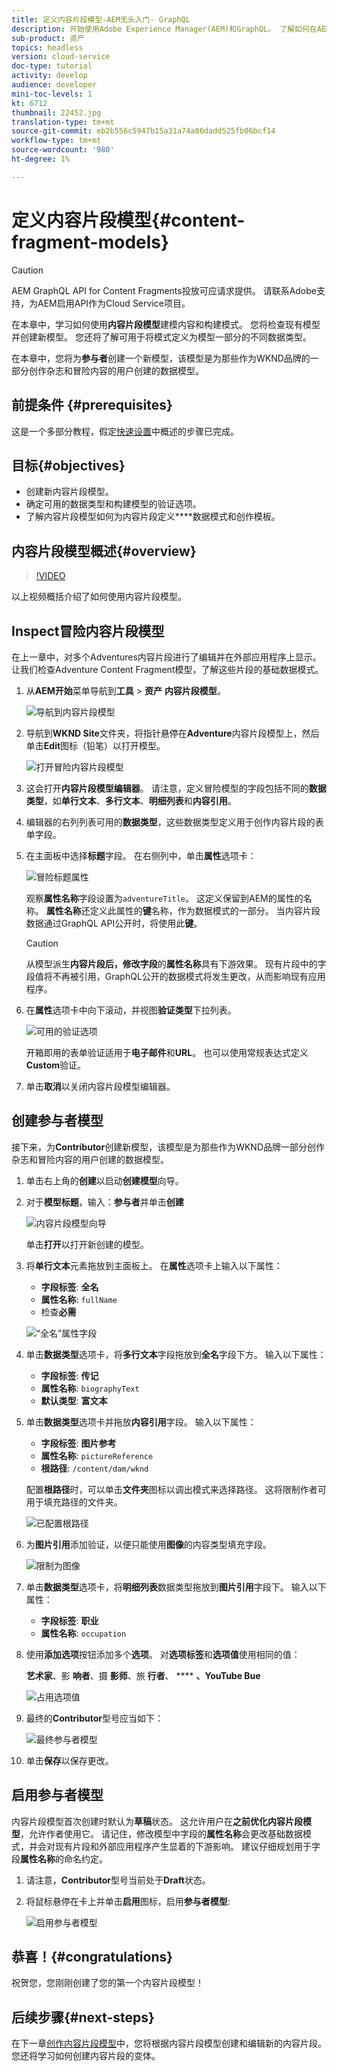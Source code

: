 ```yaml
---
title: 定义内容片段模型-AEM无头入门- GraphQL
description: 开始使用Adobe Experience Manager(AEM)和GraphQL。 了解如何在AEM中使用内容片段模型建立内容模型和构建模式。 检查现有模型并创建新模型。 了解可用于定义模式的不同数据类型。
sub-product: 资产
topics: headless
version: cloud-service
doc-type: tutorial
activity: develop
audience: developer
mini-toc-levels: 1
kt: 6712
thumbnail: 22452.jpg
translation-type: tm+mt
source-git-commit: eb2b556c5947b15a31a74a86dadd525fb06bcf14
workflow-type: tm+mt
source-wordcount: '980'
ht-degree: 1%

---
```



# 定义内容片段模型{#content-fragment-models}

>[!CAUTION]
>
> AEM GraphQL API for Content Fragments投放可应请求提供。
> 请联系Adobe支持，为AEM启用API作为Cloud Service项目。

在本章中，学习如何使用&#x200B;**内容片段模型**&#x200B;建模内容和构建模式。 您将检查现有模型并创建新模型。 您还将了解可用于将模式定义为模型一部分的不同数据类型。

在本章中，您将为&#x200B;**参与者**&#x200B;创建一个新模型，该模型是为那些作为WKND品牌的一部分创作杂志和冒险内容的用户创建的数据模型。

## 前提条件 {#prerequisites}

这是一个多部分教程，假定[快速设置](./setup.md)中概述的步骤已完成。

## 目标{#objectives}

* 创建新内容片段模型。
* 确定可用的数据类型和构建模型的验证选项。
* 了解内容片段模型如何为内容片段定义&#x200B;****&#x200B;数据模式和创作模板。

## 内容片段模型概述{#overview}

>[!VIDEO](https://video.tv.adobe.com/v/22452/?quality=12&learn=on)

以上视频概括介绍了如何使用内容片段模型。

## Inspect冒险内容片段模型

在上一章中，对多个Adventures内容片段进行了编辑并在外部应用程序上显示。 让我们检查Adventure Content Fragment模型，了解这些片段的基础数据模式。

1. 从&#x200B;**AEM开始**&#x200B;菜单导航到&#x200B;**工具** > **资产** **内容片段模型**。

   ![导航到内容片段模型](assets/content-fragment-models/content-fragment-model-navigation.png)

1. 导航到&#x200B;**WKND Site**&#x200B;文件夹，将指针悬停在&#x200B;**Adventure**&#x200B;内容片段模型上，然后单击&#x200B;**Edit**&#x200B;图标（铅笔）以打开模型。

   ![打开冒险内容片段模型](assets/content-fragment-models/adventure-content-fragment-edit.png)

1. 这会打开&#x200B;**内容片段模型编辑器**。 请注意，定义冒险模型的字段包括不同的&#x200B;**数据类型**，如&#x200B;**单行文本**、**多行文本**、**明细列表**&#x200B;和&#x200B;**内容引用**。

1. 编辑器的右列列表可用的&#x200B;**数据类型**，这些数据类型定义用于创作内容片段的表单字段。

1. 在主面板中选择&#x200B;**标题**&#x200B;字段。 在右侧列中，单击&#x200B;**属性**&#x200B;选项卡：

   ![冒险标题属性](assets/content-fragment-models/adventure-title-properties-tab.png)

   观察&#x200B;**属性名称**&#x200B;字段设置为`adventureTitle`。 这定义保留到AEM的属性的名称。 **属性名称**&#x200B;还定义此属性的&#x200B;**键**&#x200B;名称，作为数据模式的一部分。 当内容片段数据通过GraphQL API公开时，将使用此&#x200B;**键**。

   >[!CAUTION]
   >
   > 从模型派生&#x200B;**内容片段后，修改字段**&#x200B;的&#x200B;**属性名称**&#x200B;具有下游效果。 现有片段中的字段值将不再被引用，GraphQL公开的数据模式将发生更改，从而影响现有应用程序。

1. 在&#x200B;**属性**&#x200B;选项卡中向下滚动，并视图&#x200B;**验证类型**&#x200B;下拉列表。

   ![可用的验证选项](assets/content-fragment-models/validation-options-available.png)

   开箱即用的表单验证适用于&#x200B;**电子邮件**&#x200B;和&#x200B;**URL**。 也可以使用常规表达式定义&#x200B;**Custom**&#x200B;验证。

1. 单击&#x200B;**取消**&#x200B;以关闭内容片段模型编辑器。

## 创建参与者模型

接下来，为&#x200B;**Contributor**&#x200B;创建新模型，该模型是为那些作为WKND品牌一部分创作杂志和冒险内容的用户创建的数据模型。

1. 单击右上角的&#x200B;**创建**&#x200B;以启动&#x200B;**创建模型**&#x200B;向导。
1. 对于&#x200B;**模型标题**，输入：**参与者**&#x200B;并单击&#x200B;**创建**

   ![内容片段模型向导](assets/content-fragment-models/content-fragment-model-wizard.png)

   单击&#x200B;**打开**&#x200B;以打开新创建的模型。

1. 将&#x200B;**单行文本**&#x200B;元素拖放到主面板上。 在&#x200B;**属性**&#x200B;选项卡上输入以下属性：

   * **字段标签**: **全名**
   * **属性名称**: `fullName`
   * 检查&#x200B;**必需**

   ![“全名”属性字段](assets/content-fragment-models/full-name-property-field.png)

1. 单击&#x200B;**数据类型**&#x200B;选项卡，将&#x200B;**多行文本**&#x200B;字段拖放到&#x200B;**全名**&#x200B;字段下方。 输入以下属性：

   * **字段标签**: **传记**
   * **属性名称**: `biographyText`
   * **默认类型**: **富文本**

1. 单击&#x200B;**数据类型**&#x200B;选项卡并拖放&#x200B;**内容引用**&#x200B;字段。 输入以下属性：

   * **字段标签**: **图片参考**
   * **属性名称**: `pictureReference`
   * **根路径**: `/content/dam/wknd`

   配置&#x200B;**根路径**&#x200B;时，可以单击&#x200B;**文件夹**&#x200B;图标以调出模式来选择路径。 这将限制作者可用于填充路径的文件夹。

   ![已配置根路径](assets/content-fragment-models/root-path-configure.png)

1. 为&#x200B;**图片引用**&#x200B;添加验证，以便只能使用&#x200B;**图像**&#x200B;的内容类型填充字段。

   ![限制为图像](assets/content-fragment-models/picture-reference-content-types.png)

1. 单击&#x200B;**数据类型**&#x200B;选项卡，将&#x200B;**明细列表**&#x200B;数据类型拖放到&#x200B;**图片引用**&#x200B;字段下。 输入以下属性：

   * **字段标签**: **职业**
   * **属性名称**: `occupation`

1. 使用&#x200B;**添加选项**&#x200B;按钮添加多个&#x200B;**选项**。 对&#x200B;**选项标签**&#x200B;和&#x200B;**选项值**&#x200B;使用相同的值：

   **艺术家**、影 **响者**、摄 **影师**、旅 **行者**、 **** **、YouTube Bue**

   ![占用选项值](assets/content-fragment-models/occupation-options-values.png)

1. 最终的&#x200B;**Contributor**&#x200B;型号应当如下：

   ![最终参与者模型](assets/content-fragment-models/final-contributor-model.png)

1. 单击&#x200B;**保存**&#x200B;以保存更改。

## 启用参与者模型

内容片段模型首次创建时默认为&#x200B;**草稿**&#x200B;状态。 这允许用户在&#x200B;**之前优化内容片段模型**，允许作者使用它。 请记住，修改模型中字段的&#x200B;**属性名称**&#x200B;会更改基础数据模式，并会对现有片段和外部应用程序产生显着的下游影响。 建议仔细规划用于字段&#x200B;**属性名称**&#x200B;的命名约定。

1. 请注意，**Contributor**&#x200B;型号当前处于&#x200B;**Draft**&#x200B;状态。

1. 将鼠标悬停在卡上并单击&#x200B;**启用**&#x200B;图标，启用&#x200B;**参与者模型**:

   ![启用参与者模型](assets/content-fragment-models/enable-contributor-model.png)

## 恭喜！{#congratulations}

祝贺您，您刚刚创建了您的第一个内容片段模型！

## 后续步骤{#next-steps}

在下一章[创作内容片段模型](author-content-fragments.md)中，您将根据内容片段模型创建和编辑新的内容片段。 您还将学习如何创建内容片段的变体。